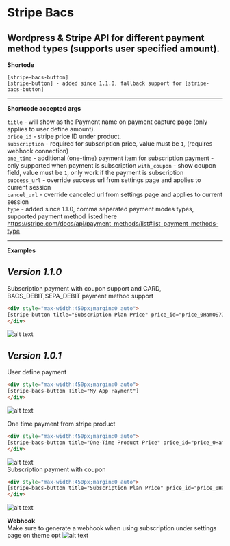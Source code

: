 # Stripe Bacs
Wordpress &amp; Stripe API for different payment method types (supports user specified amount).  
---  
 **Shortode**
 ```
[stripe-bacs-button]
[stripe-button] - added since 1.1.0, fallback support for [stripe-bacs-button]
```  
---  
**Shortcode accepted args**

`title` - will show as the Payment name on payment capture page (only applies to user define amount).  
`price_id` - stripe price ID under product.  
`subscription` - required for subscription price, value must be `1`, (requires webhook connection)  
`one_time` - additional (one-time) payment item for subscription payment - only supported when payment is subscription
`with_coupon` - show coupon field, value must be `1`, only work if the payment is subscription  
`success_url` - override success url from settings page and applies to current session  
`cancel_url` - override canceled url from settings page and applies to current session  
`type` - added since 1.1.0, comma separated payment modes types, supported payment method listed here https://stripe.com/docs/api/payment_methods/list#list_payment_methods-type 

---  
**Examples**

***Version 1.1.0***
---  
Subscription payment with coupon support and CARD, BACS_DEBIT,SEPA_DEBIT payment method support
```html
<div style="max-width:450px;margin:0 auto">
[stripe-button title="Subscription Plan Price" price_id="price_0HamOS7DONTkfswqcpYXjPLB" subscription="1" with_coupon="1" success_url="http://site.me/confirm" cancel_url="http://site.me/canceled" type="card,bacs_debit,sepa_debit"]
</div>
```
![alt text](https://i.imgur.com/fu5409s.png "Stripe Bacs")   

***Version 1.0.1***
---  
User define payment  
```html
<div style="max-width:450px;margin:0 auto">
[stripe-bacs-button Title="My App Payment"]
</div>
```
![alt text](https://i.imgur.com/hiaJUqJ.png "Stripe Bacs")  

One time payment from stripe product  
```html
<div style="max-width:450px;margin:0 auto">
[stripe-bacs-button title="One-Time Product Price" price_id="price_0HamOS7DONTkfswqdgPEYvmM"]
</div>
```
![alt text](https://i.imgur.com/jKXjybb.png "Stripe Bacs")  
Subscription payment with coupon
```html
<div style="max-width:450px;margin:0 auto">
[stripe-bacs-button title="Subscription Plan Price" price_id="price_0HamOS7DONTkfswqcpYXjPLB" subscription="1" with_coupon="1" success_url="http://site.me/confirm" cancel_url="http://site.me/canceled"]
</div>
```
![alt text](https://i.imgur.com/FhU6CJ5.png "Stripe Bacs")   

**Webhook**  
Make sure to generate a webhook when using subscription under settings page on theme opt
![alt text](https://i.imgur.com/O52PenC.png "Stripe Bacs")   
